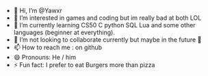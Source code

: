 - 👋 Hi, I’m @Yawxr
- 👀 I’m interested in games and coding but im really bad at both LOL
- 🌱 I’m currently learning CS50 C python SQL Lua and some other languages (beginner at everything).
- 💞️ I’m not looking to collaborate currently but maybe in the future 👀
- 📫 How to reach me : on github
- 😄 Pronouns: He / him
- ⚡ Fun fact: I prefer to eat Burgers more than pizza

<!---
Yawxr/Yawxr is a ✨ special ✨ repository because its `README.md` (this file) appears on your GitHub profile.
You can click the Preview link to take a look at your changes.
--->
